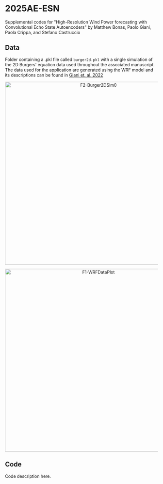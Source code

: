 # 2025AE-ESN
Supplemental codes for "High-Resolution Wind Power forecasting with Convolutional Echo State Autoencoders" by Matthew Bonas, Paolo Giani, Paola Crippa, and Stefano Castruccio

## Data
Folder containing a .pkl file called `burger2d.pkl` with a single simulation of the 2D Burgers' equation data used throughout the associated manuscript. The data used for the application are generated using the WRF model and its descriptions can be found in [Giani et. al, 2022](https://journals.ametsoc.org/view/journals/mwre/150/5/MWR-D-21-0216.1.xml)

<p align = "center">
  <img src="https://github.com/user-attachments/assets/f0733d61-a0f1-4c93-872c-2c83f6fed623" alt="F2-Burger2DSim0" width="600"/>
  <br>
</p>

<p align = "center">
  <img src="https://github.com/user-attachments/assets/d959a5bb-67c1-48fe-8cf2-2b6cc811ae16" alt="F1-WRFDataPlot" width="600"/>
  <br>
</p>

## Code
Code description here.
